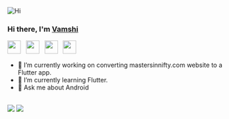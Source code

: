 ![Hi](https://github.com/insaiyancvk/insaiyancvk/tree/master/assets/hi.png&raw=true)
<br>
### Hi there, I'm [Vamshi](https://insaiyancvk.github.io)
<p align='left'>
    <a href="https://twitter.com/cvk_vamshi"><img height="30" src="https://github.com/insaiyancvk/insaiyancvk/tree/master/assets/twitter.png&raw=true"></a>&nbsp;&nbsp;
    <a href="https://instagram.com/in.saiyan.cvk"><img height="30" src="https://github.com/insaiyancvk/insaiyancvk/tree/master/assets/instagram.png&raw=true"></a>&nbsp;&nbsp;
    <a href="https://t.me/insaiyancvk"><img height="30" src="https://github.com/insaiyancvk/insaiyancvk/tree/master/assets/telegram.jpg&raw=true"></a>&nbsp;&nbsp;
    <a href="https://insaiyancvk.github.io"><img height="30" src="https://github.com/insaiyancvk/insaiyancvk/tree/master/assets/blog.png&raw=true"></a>
</p>

- 🔭 I’m currently working on converting mastersinnifty.com website to a Flutter app.
- 🌱 I’m currently learning Flutter.
- 💬 Ask me about Android
<br>
<a>
    <img src="https://github-readme-stats.vercel.app/api?username=insaiyancvk&show_icons=true&include_all_commits=true&theme=radical" />
    <img src="https://github-readme-stats.vercel.app/api/top-langs/?username=insaiyancvk&layout=compact&theme=radical" />
</a>